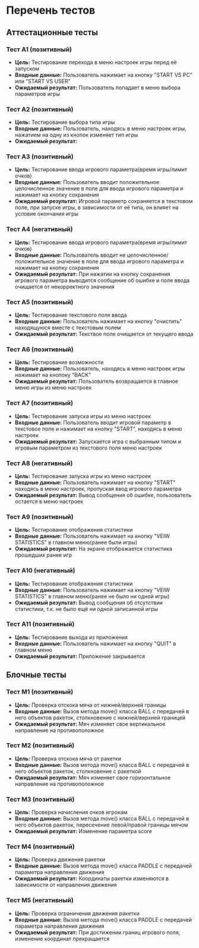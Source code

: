# Перечень тестов

## Аттестационные тесты

### Тест А1 (позитивный)
 - **Цель:** Тестирование перехода в меню настроек игры перед её запуском
 - **Входные данные:** Пользователь нажимает на кнопку "START VS PC" или "START VS USER"
 - **Ожидаемый результат:** Пользователь попадает в меню выбора параметров игры

### Тест А2 (позитивный)
 - **Цель:** Тестирование выбора типа игры
 - **Входные данные:** Пользователь, находясь в меню настроек игры, нажатием на одну из кнопок изменяет тип игры
 - **Ожидаемый результат:** 

### Тест А3 (позитивный)
 - **Цель:** Тестирование ввода игрового параметра(время игры/лимит очков)
 - **Входные данные:** Пользователь вводит положительное целочисленное значение в поле для ввода игрового параметра и нажимает на кнопку сохранения
 - **Ожидаемый результат:** Игровой параметр сохраняется в текстовом поле, при запуске игры, в зависимости от её типа, он влияет на условие окончания игры

### Тест А4 (негативный)
 - **Цель:** Тестирование ввода игрового параметра(время игры/лимит очков)
 - **Входные данные:** Пользователь вводит не целочисленное/положительное значение в поле для ввода игрового параметра и нажимает на кнопку сохранения
 - **Ожидаемый результат:** При нажатии на кнопку сохранения игрового параметра выводится сообщение об ошибке и поле ввода очищается от некорректного значения

### Тест А5 (позитивный)
 - **Цель:** Тестирование текстового поля ввода
 - **Входные данные:** Пользователь нажимает на кнопку "очистить" находящуюся вместе с текстовым полем
 - **Ожидаемый результат:** Текствое поле очищается от текущего ввода

### Тест А6 (позитивный)
 - **Цель:** Тестирование возможности 
 - **Входные данные:** Пользователь, находясь в меню настроек игры нажимает на кнопоку "BACK"
 - **Ожидаемый результат:** Пользователь возвращается в главное меню игры из меню настроек

### Тест А7 (позитивный)
 - **Цель:** Тестирование запуска игры из меню настроек
 - **Входные данные:** Пользователь вводит игровой параметр в текстовое поле и нажимает на кнопку "START", находясь в меню настроек
 - **Ожидаемый результат:** Запускается игра с выбранным типом и игровым параметром из текстового поля меню настроек

### Тест А8 (негативный)
 - **Цель:** Тестирование запуска игры из меню настроек
 - **Входные данные:** Пользователь нажимает на кнопку "START" находясь в меню настроек, пропуская ввод игрового параметра
 - **Ожидаемый результат:** Вывод сообщения об ошибке, пользователь остается в меню настроек

### Тест А9 (позитивный)
 - **Цель:** Тестирование отображения статистики
 - **Входные данные:** Пользователь нажимает на кнопку "VEIW STATISTICS" в главном меню(ранее были игры)
 - **Ожидаемый результат:** На экране отображается статистика прошедших ранее игр

### Тест А10 (негативный)
 - **Цель:** Тестирование отображения статистики
 - **Входные данные:** Пользователь нажимает на кнопку "VEIW STATISTICS" в главном меню(ранее не было ни одной игры)
 - **Ожидаемый результат:** Вывод сообщения об отсутствии статистики, т.к. не было ещё ни одной записанной игры

### Тест А11 (позитивный)
 - **Цель:** Тестирование выхода из приложения
 - **Входные данные:** Пользователь нажимает на кнопку "QUIT" в главном меню
 - **Ожидаемый результат:** Приложение закрывается

## Блочные тесты

### Тест M1 (позитивный)
 - **Цель:** Проверка отскока мяча от нижней/верхней границы
 - **Входные данные:** Вызов метода move() класса BALL с передачей в него объектов ракеток, столкновение с нижней/верхней границей
 - **Ожидаемый результат:** Мяч изменяет свое вертикальное направление на противоположное

### Тест M2 (позитивный)
 - **Цель:** Проверка отскока мяча от ракетки
 - **Входные данные:** Вызов метода move() класса BALL с передачей в него объектов ракеток, столкновение с ракеткой
 - **Ожидаемый результат:** Мяч изменяет свое горизонтальное направление на противоположное

### Тест M3 (позитивный)
 - **Цель:** Проверка начисления очков игрокам
 - **Входные данные:** Вызов метода move() класса BALL с передачей в него объектов ракеток, пересечение левой/правой границы мячом
 - **Ожидаемый результат:** Изменение параметра score

### Тест M4 (позитивный)
 - **Цель:** Проверка движения ракетки
 - **Входные данные:** Вызов метода move() класса PADDLE с передачей параметра направления движения
 - **Ожидаемый результат:** Координаты ракетки изменяются в зависимости от направления движения

### Тест M5 (негативный)
 - **Цель:** Проверка ограничения движения ракетки
 - **Входные данные:** Вызов метода move() класса PADDLE с передачей параметра направления движения
 - **Ожидаемый результат:** При достижении границ игрового поля, изменение координат прекращается
